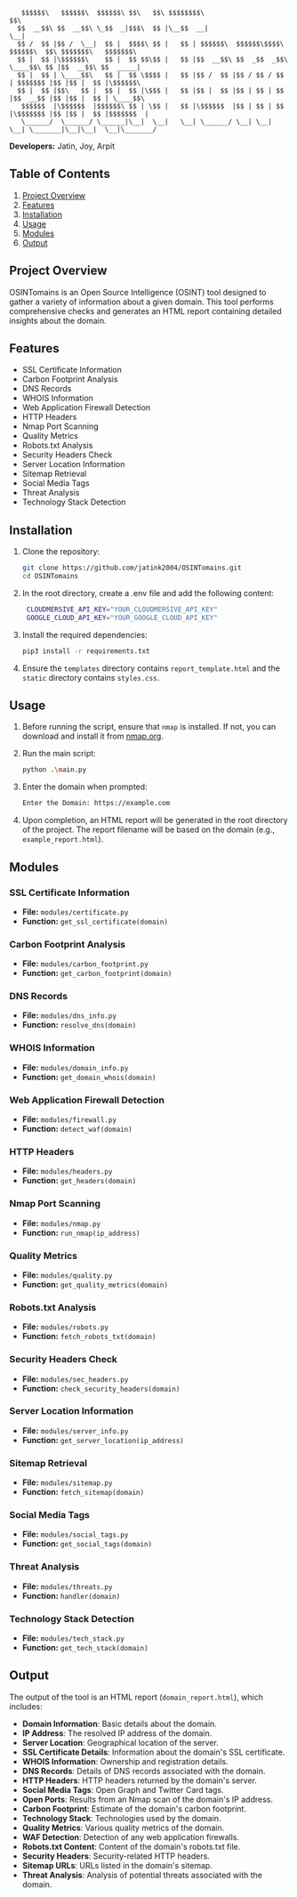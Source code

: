 ```
   $$$$$$\   $$$$$$\  $$$$$$\ $$\   $$\ $$$$$$$$\                                $$\                     
  $$  __$$\ $$  __$$\ \_$$  _|$$$\  $$ |\__$$  __|                               \__|                    
  $$ /  $$ |$$ /  \__|  $$ |  $$$$\ $$ |   $$ | $$$$$$\  $$$$$$\$$$$\   $$$$$$\  $$\ $$$$$$$\   $$$$$$$\ 
  $$ |  $$ |\$$$$$$\    $$ |  $$ $$\$$ |   $$ |$$  __$$\ $$  _$$  _$$\  \____$$\ $$ |$$  __$$\ $$  _____|
  $$ |  $$ | \____$$\   $$ |  $$ \$$$$ |   $$ |$$ /  $$ |$$ / $$ / $$ | $$$$$$$ |$$ |$$ |  $$ |\$$$$$$\  
  $$ |  $$ |$$\   $$ |  $$ |  $$ |\$$$ |   $$ |$$ |  $$ |$$ | $$ | $$ |$$  __$$ |$$ |$$ |  $$ | \____$$\ 
   $$$$$$  |\$$$$$$  |$$$$$$\ $$ | \$$ |   $$ |\$$$$$$  |$$ | $$ | $$ |\$$$$$$$ |$$ |$$ |  $$ |$$$$$$$  |
   \______/  \______/ \______|\__|  \__|   \__| \______/ \__| \__| \__| \_______|\__|\__|  \__|\_______/ 

```
**Developers:** Jatin, Joy, Arpit

## Table of Contents

1. [Project Overview](#project-overview)
2. [Features](#features)
3. [Installation](#installation)
4. [Usage](#usage)
5. [Modules](#modules)
6. [Output](#output)

## Project Overview

OSINTomains is an Open Source Intelligence (OSINT) tool designed to gather a variety of information about a given domain. This tool performs comprehensive checks and generates an HTML report containing detailed insights about the domain.

## Features

- SSL Certificate Information
- Carbon Footprint Analysis
- DNS Records
- WHOIS Information
- Web Application Firewall Detection
- HTTP Headers
- Nmap Port Scanning
- Quality Metrics
- Robots.txt Analysis
- Security Headers Check
- Server Location Information
- Sitemap Retrieval
- Social Media Tags
- Threat Analysis
- Technology Stack Detection

## Installation

1. Clone the repository:
    ```sh
    git clone https://github.com/jatink2004/OSINTomains.git
    cd OSINTomains
    ```

2. In the root directory, create a .env file and add the following content:
   ```sh 
    CLOUDMERSIVE_API_KEY="YOUR_CLOUDMERSIVE_API_KEY"
    GOOGLE_CLOUD_API_KEY="YOUR_GOOGLE_CLOUD_API_KEY"
   ```

3. Install the required dependencies:
    ```sh
    pip3 install -r requirements.txt
    ```

4. Ensure the `templates` directory contains `report_template.html` and the `static` directory contains `styles.css`.

## Usage

1. Before running the script, ensure that `nmap` is installed. If not, you can download and install it from [nmap.org](https://nmap.org/download).

2. Run the main script:
    ```sh
    python .\main.py
    ```

3. Enter the domain when prompted:
    ```sh
    Enter the Domain: https://example.com
    ```
    
4. Upon completion, an HTML report will be generated in the root directory of the project. The report filename will be based on the domain (e.g., `example_report.html`).


## Modules

### SSL Certificate Information

- **File:** `modules/certificate.py`
- **Function:** `get_ssl_certificate(domain)`

### Carbon Footprint Analysis

- **File:** `modules/carbon_footprint.py`
- **Function:** `get_carbon_footprint(domain)`

### DNS Records

- **File:** `modules/dns_info.py`
- **Function:** `resolve_dns(domain)`

### WHOIS Information

- **File:** `modules/domain_info.py`
- **Function:** `get_domain_whois(domain)`

### Web Application Firewall Detection

- **File:** `modules/firewall.py`
- **Function:** `detect_waf(domain)`

### HTTP Headers

- **File:** `modules/headers.py`
- **Function:** `get_headers(domain)`

### Nmap Port Scanning

- **File:** `modules/nmap.py`
- **Function:** `run_nmap(ip_address)`

### Quality Metrics

- **File:** `modules/quality.py`
- **Function:** `get_quality_metrics(domain)`

### Robots.txt Analysis

- **File:** `modules/robots.py`
- **Function:** `fetch_robots_txt(domain)`

### Security Headers Check

- **File:** `modules/sec_headers.py`
- **Function:** `check_security_headers(domain)`

### Server Location Information

- **File:** `modules/server_info.py`
- **Function:** `get_server_location(ip_address)`

### Sitemap Retrieval

- **File:** `modules/sitemap.py`
- **Function:** `fetch_sitemap(domain)`

### Social Media Tags

- **File:** `modules/social_tags.py`
- **Function:** `get_social_tags(domain)`

### Threat Analysis

- **File:** `modules/threats.py`
- **Function:** `handler(domain)`

### Technology Stack Detection

- **File:** `modules/tech_stack.py`
- **Function:** `get_tech_stack(domain)`

## Output

The output of the tool is an HTML report (`domain_report.html`), which includes:

- **Domain Information**: Basic details about the domain.
- **IP Address**: The resolved IP address of the domain.
- **Server Location**: Geographical location of the server.
- **SSL Certificate Details**: Information about the domain's SSL certificate.
- **WHOIS Information**: Ownership and registration details.
- **DNS Records**: Details of DNS records associated with the domain.
- **HTTP Headers**: HTTP headers returned by the domain's server.
- **Social Media Tags**: Open Graph and Twitter Card tags.
- **Open Ports**: Results from an Nmap scan of the domain's IP address.
- **Carbon Footprint**: Estimate of the domain's carbon footprint.
- **Technology Stack**: Technologies used by the domain.
- **Quality Metrics**: Various quality metrics of the domain.
- **WAF Detection**: Detection of any web application firewalls.
- **Robots.txt Content**: Content of the domain's robots.txt file.
- **Security Headers**: Security-related HTTP headers.
- **Sitemap URLs**: URLs listed in the domain's sitemap.
- **Threat Analysis**: Analysis of potential threats associated with the domain.
